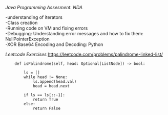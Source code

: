 *Java Programming Assesment. NDA*

-understanding of iterators  
-Class creation  
-Running code on VM and fixing errors  
-Debugging: Understanding error messages and how to fix them: NullPointerException  
-XOR Base64 Encoding and Decoding: Python  

*Leetcode Exercises*
https://leetcode.com/problems/palindrome-linked-list/

```class Solution:
    def isPalindrome(self, head: Optional[ListNode]) -> bool:
        
        ls = []
        while head != None:
            ls.append(head.val)
            head = head.next
            
        if ls == ls[::-1]:
            return True
        else: 
            return False
